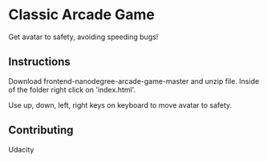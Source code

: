 # Classic Arcade Game

Get avatar to safety, avoiding speeding bugs!


## Instructions

Download frontend-nanodegree-arcade-game-master and unzip file.  Inside of the folder right click on 'index.html'.

Use up, down, left, right keys on keyboard to move avatar to safety.

## Contributing

Udacity
